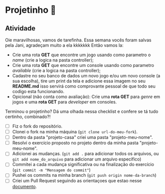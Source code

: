 # Projetinho 📓  

## Atividade
Oie maravilhosas, vamos de tarefinha.
Essa semana vocês foram salvas pela Jani, agradeçam muito a ela kkkkkkk Então vamos la:  
* Crie uma rota **GET** que encontre um jogo usando como parametro o *name* (crie a logica na pasta controller);
* Crie uma rota **GET** que encontre um console usando como parametro *available* (crie a logica na pasta controller);
* Cadastre no seu banco de dados um novo jogo e/ou um novo console (a sua escolha), tire um print da tela e adicione essa imagem no seu **README.md** isso servirá como comprovante pessoal de que todo seu codigo esta funcionando. 
* Opicional (não conta como avaliação): Crie uma **rota GET** para *genre* em jogos e uma **rota GET** para *developer* em consoles.


Terminou o projetinho? Dá uma olhada nessa checklist e confere se tá tudo certinho, combinado?!

- [ ] Fiz o fork do repositório.
- [ ] Clonei o fork na minha máquina (`git clone url-do-meu-fork`).
- [ ] Dentro da pasta "projeto-casa" criei uma pasta "projeto-meu-nome".
- [ ] Resolvi o exercício proposto no projeto dentro da minha pasta "projeto-meu-nome".
- [ ] Adicionei as mudanças. (`git add .` para adicionar todos os arquivos, ou `git add nome_do_arquivo` para adicionar um arquivo específico)
- [ ] Commitei a cada mudança significativa ou na finalização do exercício (`git commit -m "Mensagem do commit"`)
- [ ] Pushei os commits na minha branch (`git push origin nome-da-branch`)
- [ ] Criei um Pull Request seguindo as orientaçoes que estao nesse [documento](/exercicios/projeto-casa/instrucoes-pull-request.md).
